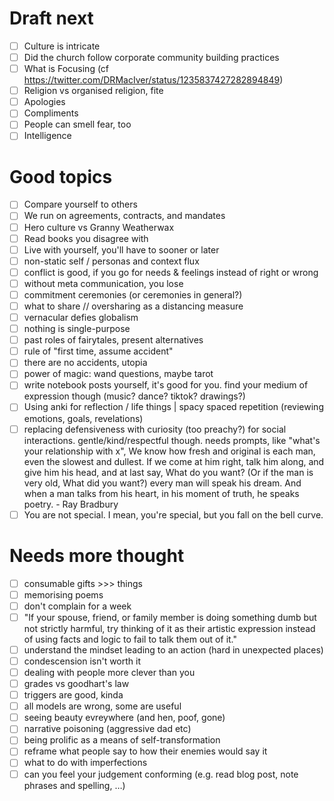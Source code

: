 # Draft next

- [ ] Culture is intricate
- [ ] Did the church follow corporate community building practices
- [ ] What is Focusing (cf https://twitter.com/DRMacIver/status/1235837427282894849)
- [ ] Religion vs organised religion, fite
- [ ] Apologies
- [ ] Compliments
- [ ] People can smell fear, too
- [ ] Intelligence

# Good topics

- [ ] Compare yourself to others
- [ ] We run on agreements, contracts, and mandates
- [ ] Hero culture vs Granny Weatherwax
- [ ] Read books you disagree with
- [ ] Live with yourself, you'll have to sooner or later
- [ ] non-static self / personas and context flux
- [ ] conflict is good, if you go for needs & feelings instead of right or wrong
- [ ] without meta communication, you lose
- [ ] commitment ceremonies (or ceremonies in general?)
- [ ] what to share // oversharing as a distancing measure
- [ ] vernacular defies globalism
- [ ] nothing is single-purpose
- [ ] past roles of fairytales, present alternatives
- [ ] rule of "first time, assume accident"
- [ ] there are no accidents, utopia
- [ ] power of magic: wand questions, maybe tarot
- [ ] write notebook posts yourself, it's good for you. find your medium of expression though (music? dance? tiktok?
      drawings?)
- [ ] Using anki for reflection / life things | spacy spaced repetition (reviewing emotions, goals, revelations)
- [ ] replacing defensiveness with curiosity (too preachy?) for social interactions. gentle/kind/respectful though.
      needs prompts, like "what's your relationship with x", We know how fresh and original is each man, even the slowest and dullest. If we come at him right, talk him along, and give him his head, and at last say, What do you want? (Or if the man is very old, What did you want?) every man will speak his dream. And when a man talks from his heart, in his moment of truth, he speaks poetry. - Ray Bradbury
- [ ] You are not special. I mean, you're special, but you fall on the bell curve.

# Needs more thought

- [ ] consumable gifts >>> things
- [ ] memorising poems
- [ ] don't complain for a week
- [ ] "If your spouse, friend, or family member is doing something dumb but not strictly harmful, try thinking of it as their artistic expression instead of using facts and logic to fail to talk them out of it."
- [ ] understand the mindset leading to an action (hard in unexpected places)
- [ ] condescension isn't worth it
- [ ] dealing with people more clever than you
- [ ] grades vs goodhart's law
- [ ] triggers are good, kinda
- [ ] all models are wrong, some are useful
- [ ] seeing beauty evreywhere (and hen, poof, gone)
- [ ] narrative poisoning (aggressive dad etc)
- [ ] being prolific as a means of self-transformation
- [ ] reframe what people say to how their enemies would say it
- [ ] what to do with imperfections
- [ ] can you feel your judgement conforming (e.g. read blog post, note phrases and spelling, …)
